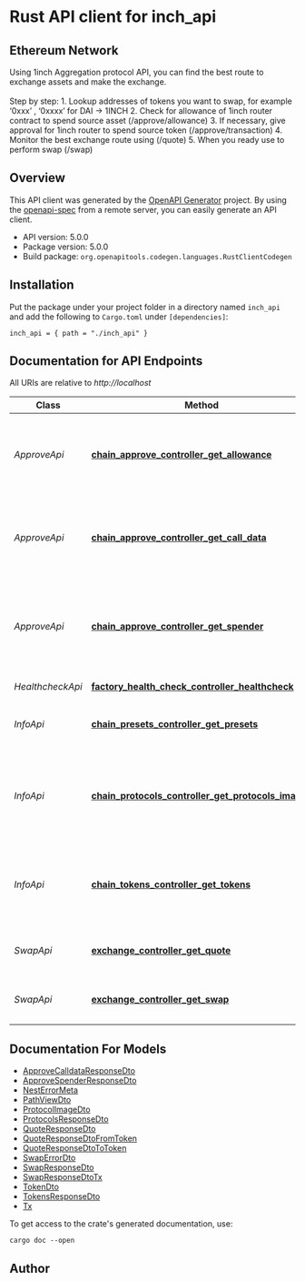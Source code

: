 # Rust API client for inch_api


<h2>Ethereum Network</h2>
Using 1inch Aggregation protocol API, you can find the best route to exchange assets and make the exchange.
<br><br>
Step by step:
1. Lookup addresses of tokens you want to swap, for example ‘0xxx’ , ‘0xxxx’ for DAI -> 1INCH
2. Check for allowance of 1inch router contract to spend source asset (/approve/allowance)
3. If necessary, give approval for 1inch router to spend source token (/approve/transaction)
4. Monitor the best exchange route using (/quote)
5. When you ready use to perform swap (/swap)




## Overview

This API client was generated by the [OpenAPI Generator](https://openapi-generator.tech) project.  By using the [openapi-spec](https://openapis.org) from a remote server, you can easily generate an API client.

- API version: 5.0.0
- Package version: 5.0.0
- Build package: `org.openapitools.codegen.languages.RustClientCodegen`

## Installation

Put the package under your project folder in a directory named `inch_api` and add the following to `Cargo.toml` under `[dependencies]`:

```
inch_api = { path = "./inch_api" }
```

## Documentation for API Endpoints

All URIs are relative to *http://localhost*

Class | Method | HTTP request | Description
------------ | ------------- | ------------- | -------------
*ApproveApi* | [**chain_approve_controller_get_allowance**](docs/ApproveApi.md#chain_approve_controller_get_allowance) | **GET** /v5.0/{chain}/approve/allowance | Get the number of tokens that the 1inch router is allowed to spend
*ApproveApi* | [**chain_approve_controller_get_call_data**](docs/ApproveApi.md#chain_approve_controller_get_call_data) | **GET** /v5.0/{chain}/approve/transaction | Generate data for calling the contract in order to allow the 1inch router to spend funds
*ApproveApi* | [**chain_approve_controller_get_spender**](docs/ApproveApi.md#chain_approve_controller_get_spender) | **GET** /v5.0/{chain}/approve/spender | Address of the 1inch router that must be trusted to spend funds for the exchange
*HealthcheckApi* | [**factory_health_check_controller_healthcheck**](docs/HealthcheckApi.md#factory_health_check_controller_healthcheck) | **GET** /v5.0/{chain}/healthcheck | API health check
*InfoApi* | [**chain_presets_controller_get_presets**](docs/InfoApi.md#chain_presets_controller_get_presets) | **GET** /v5.0/{chain}/presets | List of preset configurations for the 1inch router
*InfoApi* | [**chain_protocols_controller_get_protocols_images**](docs/InfoApi.md#chain_protocols_controller_get_protocols_images) | **GET** /v5.0/{chain}/liquidity-sources | List of liquidity sources that are available for routing in the 1inch Aggregation protocol
*InfoApi* | [**chain_tokens_controller_get_tokens**](docs/InfoApi.md#chain_tokens_controller_get_tokens) | **GET** /v5.0/{chain}/tokens | List of tokens that are available for swap in the 1inch Aggregation protocol
*SwapApi* | [**exchange_controller_get_quote**](docs/SwapApi.md#exchange_controller_get_quote) | **GET** /v5.0/{chain}/quote | Find the best quote to exchange via 1inch router
*SwapApi* | [**exchange_controller_get_swap**](docs/SwapApi.md#exchange_controller_get_swap) | **GET** /v5.0/{chain}/swap | Generate data for calling the 1inch router for exchange


## Documentation For Models

 - [ApproveCalldataResponseDto](docs/ApproveCalldataResponseDto.md)
 - [ApproveSpenderResponseDto](docs/ApproveSpenderResponseDto.md)
 - [NestErrorMeta](docs/NestErrorMeta.md)
 - [PathViewDto](docs/PathViewDto.md)
 - [ProtocolImageDto](docs/ProtocolImageDto.md)
 - [ProtocolsResponseDto](docs/ProtocolsResponseDto.md)
 - [QuoteResponseDto](docs/QuoteResponseDto.md)
 - [QuoteResponseDtoFromToken](docs/QuoteResponseDtoFromToken.md)
 - [QuoteResponseDtoToToken](docs/QuoteResponseDtoToToken.md)
 - [SwapErrorDto](docs/SwapErrorDto.md)
 - [SwapResponseDto](docs/SwapResponseDto.md)
 - [SwapResponseDtoTx](docs/SwapResponseDtoTx.md)
 - [TokenDto](docs/TokenDto.md)
 - [TokensResponseDto](docs/TokensResponseDto.md)
 - [Tx](docs/Tx.md)


To get access to the crate's generated documentation, use:

```
cargo doc --open
```

## Author



